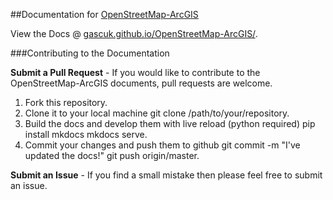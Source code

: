 ##Documentation for [OpenStreetMap-ArcGIS](https://github.com/GASCUK/OpenStreetMap-ArcGIS)

View the Docs @ [gascuk.github.io/OpenStreetMap-ArcGIS/](http://gascuk.github.io/OpenStreetMap-ArcGIS).

###Contributing to the Documentation

**Submit a Pull Request** - If you would like to contribute to the OpenStreetMap-ArcGIS documents, pull requests are welcome.

1. Fork this repository.
2. Clone it to your local machine git clone /path/to/your/repository.
3. Build the docs and develop them with live reload (python required)  pip install mkdocs mkdocs serve.
4. Commit your changes and push them to github  git commit -m "I've updated the docs!" git push origin/master.

**Submit an Issue** - If  you find a small mistake then please feel free to submit an issue.
